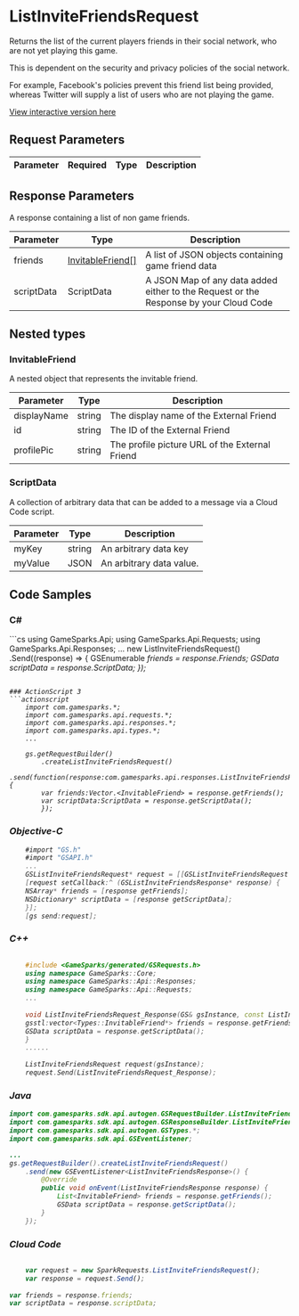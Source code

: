 
# ListInviteFriendsRequest


Returns the list of the current players friends in their social network, who are not yet playing this game.

This is dependent on the security and privacy policies of the social network.

For example, Facebook's policies prevent this friend list being provided, whereas Twitter will supply a list of users who are not playing the game.


<a href="https://api.gamesparks.net/#listinvitefriendsrequest" target="_gsapi">View interactive version here</a>

## Request Parameters

Parameter | Required | Type | Description
--------- | -------- | ---- | -----------

## Response Parameters


A response containing a list of non game friends.

Parameter | Type | Description
--------- | ---- | -----------
friends | [InvitableFriend[]](#invitablefriend) | A list of JSON objects containing game friend data
scriptData | ScriptData | A JSON Map of any data added either to the Request or the Response by your Cloud Code

## Nested types

### InvitableFriend

A nested object that represents the invitable friend.

Parameter | Type | Description
--------- | ---- | -----------
displayName | string | The display name of the External Friend
id | string | The ID of the External Friend
profilePic | string | The profile picture URL of the External Friend

### ScriptData

A collection of arbitrary data that can be added to a message via a Cloud Code script.

Parameter | Type | Description
--------- | ---- | -----------
myKey | string | An arbitrary data key
myValue | JSON | An arbitrary data value.


## Code Samples

<h3>C#</h3>
```cs
	using GameSparks.Api;
	using GameSparks.Api.Requests;
	using GameSparks.Api.Responses;
	...
	new ListInviteFriendsRequest()
		.Send((response) => {
		GSEnumerable<var> friends = response.Friends; 
		GSData scriptData = response.ScriptData; 
		});

```

### ActionScript 3
```actionscript
	import com.gamesparks.*;
	import com.gamesparks.api.requests.*;
	import com.gamesparks.api.responses.*;
	import com.gamesparks.api.types.*;
	...
	
	gs.getRequestBuilder()
	    .createListInviteFriendsRequest()
		.send(function(response:com.gamesparks.api.responses.ListInviteFriendsResponse):void {
		var friends:Vector.<InvitableFriend> = response.getFriends(); 
		var scriptData:ScriptData = response.getScriptData(); 
		});

```

### Objective-C
```objectivec
	#import "GS.h"
	#import "GSAPI.h"
	...
	GSListInviteFriendsRequest* request = [[GSListInviteFriendsRequest alloc] init];
	[request setCallback:^ (GSListInviteFriendsResponse* response) {
	NSArray* friends = [response getFriends]; 
	NSDictionary* scriptData = [response getScriptData]; 
	}];
	[gs send:request];

```

### C++
```cpp

	#include <GameSparks/generated/GSRequests.h>
	using namespace GameSparks::Core;
	using namespace GameSparks::Api::Responses;
	using namespace GameSparks::Api::Requests;
	...
	
	void ListInviteFriendsRequest_Response(GS& gsInstance, const ListInviteFriendsResponse& response) {
	gsstl:vector<Types::InvitableFriend*> friends = response.getFriends(); 
	GSData scriptData = response.getScriptData(); 
	}
	......
	
	ListInviteFriendsRequest request(gsInstance);
	request.Send(ListInviteFriendsRequest_Response);
```

### Java
```java
import com.gamesparks.sdk.api.autogen.GSRequestBuilder.ListInviteFriendsRequest;
import com.gamesparks.sdk.api.autogen.GSResponseBuilder.ListInviteFriendsResponse;
import com.gamesparks.sdk.api.autogen.GSTypes.*;
import com.gamesparks.sdk.api.GSEventListener;

...
gs.getRequestBuilder().createListInviteFriendsRequest()
	.send(new GSEventListener<ListInviteFriendsResponse>() {
		@Override
		public void onEvent(ListInviteFriendsResponse response) {
			List<InvitableFriend> friends = response.getFriends(); 
			GSData scriptData = response.getScriptData(); 
		}
	});

```

### Cloud Code
```javascript

	var request = new SparkRequests.ListInviteFriendsRequest();
	var response = request.Send();
	
var friends = response.friends; 
var scriptData = response.scriptData; 
```


